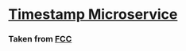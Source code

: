 # [Timestamp Microservice](https://www.freecodecamp.org/learn/apis-and-microservices/apis-and-microservices-projects/timestamp-microservice)

### Taken from [FCC](https://github.com/freeCodeCamp/boilerplate-project-timestamp/)

